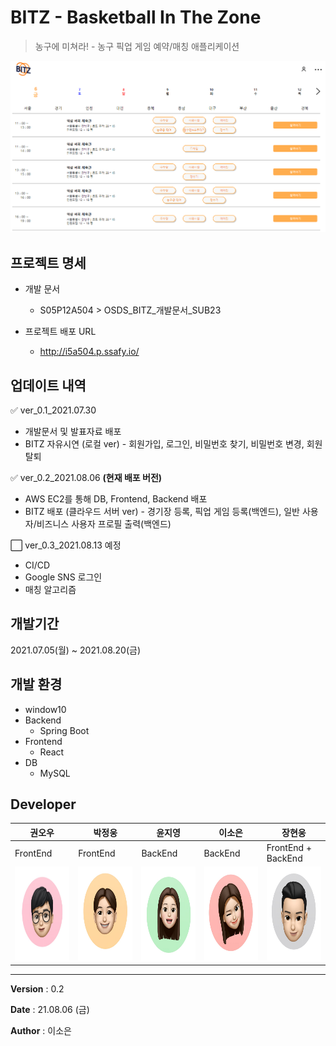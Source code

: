 # BITZ - Basketball In The Zone
> 농구에 미쳐라! - 농구 픽업 게임 예약/매칭 애플리케이션

![image-20210806012922184](README.assets/image-20210806012922184.png)

## 프로젝트 명세
- 개발 문서
  - S05P12A504 > OSDS_BITZ_개발문서_SUB23

- 프로젝트 배포 URL
  - http://i5a504.p.ssafy.io/

## 업데이트 내역
:white_check_mark: ver_0.1_2021.07.30
  - 개발문서 및 발표자료 배포
  - BITZ 자유시연 (로컬 ver) - 회원가입, 로그인, 비밀번호 찾기, 비밀번호 변경, 회원탈퇴

:white_check_mark: ver_0.2_2021.08.06 **(현재 배포 버전)**
  - AWS EC2를 통해 DB, Frontend, Backend 배포
  - BITZ 배포 (클라우드 서버 ver) - 경기장 등록, 픽업 게임 등록(백엔드), 일반 사용자/비즈니스 사용자 프로필 출력(백엔드)

:white_large_square: ver_0.3_2021.08.13 예정
  - CI/CD
  - Google SNS 로그인
  - 매칭 알고리즘 

## 개발기간
2021.07.05(월) ~ 2021.08.20(금)

## 개발 환경
- window10
- Backend 
  - Spring Boot 
- Frontend 
  - React
- DB
  - MySQL

## Developer
|권오우|박정웅|윤지영|이소은|장현웅|
| ------ | ------ | ------ | ------ | ------ |
| FrontEnd | FrontEnd | BackEnd | BackEnd | FrontEnd + BackEnd |
| <img src="README.assets/image-20210806013407800.png" alt="image-20210806013407800" width="150" height="150" /> | <img src="README.assets/image-20210806013434556.png" alt="image-20210806013434556" width="150" height="150" /> | <img src="README.assets/image-20210806013539276.png" alt="image-20210806013539276"  width="150" height="150" /> | <img src="README.assets/image-20210806013548354.png" alt="image-20210806013548354"  width="150" height="150" /> | <img src="README.assets/image-20210806013557176.png" alt="image-20210806013557176"  width="150" height="150" /> |

  




------

**Version** : 0.2

**Date** : 21.08.06 (금)

**Author** : 이소은

